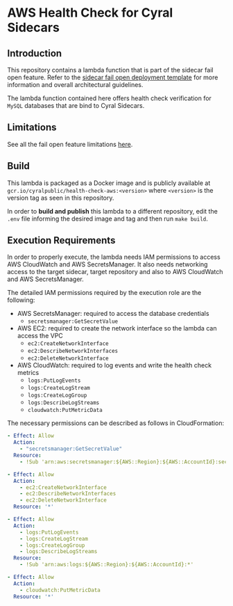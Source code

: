 # AWS Health Check for Cyral Sidecars

## Introduction

This repository contains a lambda function that is part of the sidecar fail open feature.
Refer to the [sidecar fail open deployment template](https://github.com/cyralinc/cloudformation-sidecar-failopen)
for more information and overall architectural guidelines.

The lambda function contained here offers health check verification for `MySQL` databases that are bind to
Cyral Sidecars.

## Limitations

See all the fail open feature limitations [here](https://github.com/cyralinc/cloudformation-sidecar-failopen#Limitations).

## Build

This lambda is packaged as a Docker image and is publicly available at `gcr.io/cyralpublic/health-check-aws:<version>`
where `<version>` is the version tag as seen in this repository.

In order to **build and publish** this lambda to a different repository, edit the `.env` file informing the desired
image and tag and then run `make build`.

## Execution Requirements

In order to properly execute, the lambda needs IAM permissions to access AWS CloudWatch and AWS SecretsManager.
It also needs networking access to the target sidecar, target repository and also to AWS CloudWatch and
AWS SecretsManager.

The detailed IAM permissions required by the execution role are the following:

- AWS SecretsManager: required to access the database credentials
  - `secretsmanager:GetSecretValue`
- AWS EC2: required to create the network interface so the lambda can access the VPC
  - `ec2:CreateNetworkInterface`
  - `ec2:DescribeNetworkInterfaces`
  - `ec2:DeleteNetworkInterface`
- AWS CloudWatch: required to log events and write the health check metrics
  - `logs:PutLogEvents`
  - `logs:CreateLogStream`
  - `logs:CreateLogGroup`
  - `logs:DescribeLogStreams`
  - `cloudwatch:PutMetricData`

The necessary permissions can be described as follows in CloudFormation:
```yaml
- Effect: Allow
  Action:
    - "secretsmanager:GetSecretValue"
  Resource:
    - !Sub 'arn:aws:secretsmanager:${AWS::Region}:${AWS::AccountId}:secret:${DBSecretLocation}*'

- Effect: Allow
  Action:
    - ec2:CreateNetworkInterface
    - ec2:DescribeNetworkInterfaces
    - ec2:DeleteNetworkInterface
  Resource: '*'

- Effect: Allow
  Action:
    - logs:PutLogEvents
    - logs:CreateLogStream
    - logs:CreateLogGroup
    - logs:DescribeLogStreams
  Resource:
    - !Sub 'arn:aws:logs:${AWS::Region}:${AWS::AccountId}:*'

- Effect: Allow
  Action:
    - cloudwatch:PutMetricData
  Resource: '*'
 
```
